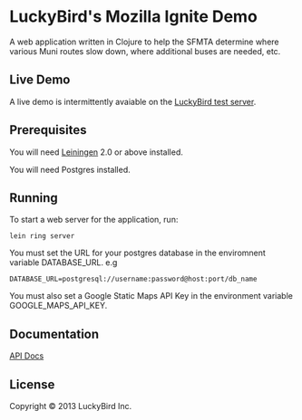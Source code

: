 # LuckyBird's Mozilla Ignite Demo

A web application written in Clojure to help the SFMTA determine where various Muni routes slow down, where additional buses are needed, etc.

## Live Demo

A live demo is intermittently avaiable on the [LuckyBird test server][1].

[1]: http://birdapi.net

## Prerequisites

You will need [Leiningen][1] 2.0 or above installed.

You will need Postgres installed.

[1]: https://github.com/technomancy/leiningen

## Running

To start a web server for the application, run:

	lein ring server

You must set the URL for your postgres database in the enviromnent variable DATABASE_URL.
e.g 

	DATABASE_URL=postgresql://username:password@host:port/db_name

You must also set a Google Static Maps API Key in the environment variable GOOGLE_MAPS_API_KEY.
	
## Documentation

[API Docs][1]

[1]: http://cammsaul.github.com/mozilla-ignite-demo

## License

Copyright © 2013 LuckyBird Inc.
